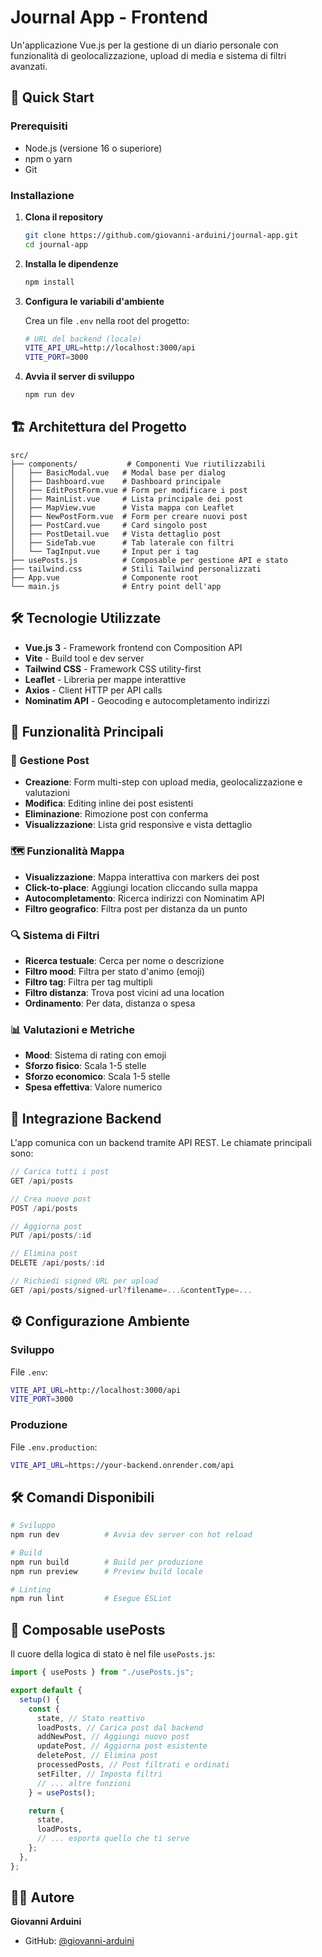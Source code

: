 # Journal App - Frontend

Un'applicazione Vue.js per la gestione di un diario personale con funzionalità di geolocalizzazione, upload di media e sistema di filtri avanzati.

## 🚀 Quick Start

### Prerequisiti

- Node.js (versione 16 o superiore)
- npm o yarn
- Git

### Installazione

1. **Clona il repository**

   ```bash
   git clone https://github.com/giovanni-arduini/journal-app.git
   cd journal-app
   ```

2. **Installa le dipendenze**

   ```bash
   npm install
   ```

3. **Configura le variabili d'ambiente**

   Crea un file `.env` nella root del progetto:

   ```bash
   # URL del backend (locale)
   VITE_API_URL=http://localhost:3000/api
   VITE_PORT=3000
   ```

4. **Avvia il server di sviluppo**
   ```bash
   npm run dev
   ```

## 🏗️ Architettura del Progetto

```
src/
├── components/           # Componenti Vue riutilizzabili
│   ├── BasicModal.vue   # Modal base per dialog
│   ├── Dashboard.vue    # Dashboard principale
│   ├── EditPostForm.vue # Form per modificare i post
│   ├── MainList.vue     # Lista principale dei post
│   ├── MapView.vue      # Vista mappa con Leaflet
│   ├── NewPostForm.vue  # Form per creare nuovi post
│   ├── PostCard.vue     # Card singolo post
│   ├── PostDetail.vue   # Vista dettaglio post
│   ├── SideTab.vue      # Tab laterale con filtri
│   └── TagInput.vue     # Input per i tag
├── usePosts.js          # Composable per gestione API e stato
├── tailwind.css         # Stili Tailwind personalizzati
├── App.vue              # Componente root
└── main.js              # Entry point dell'app
```

## 🛠️ Tecnologie Utilizzate

- **Vue.js 3** - Framework frontend con Composition API
- **Vite** - Build tool e dev server
- **Tailwind CSS** - Framework CSS utility-first
- **Leaflet** - Libreria per mappe interattive
- **Axios** - Client HTTP per API calls
- **Nominatim API** - Geocoding e autocompletamento indirizzi

## 📱 Funzionalità Principali

### 🎯 Gestione Post

- **Creazione**: Form multi-step con upload media, geolocalizzazione e valutazioni
- **Modifica**: Editing inline dei post esistenti
- **Eliminazione**: Rimozione post con conferma
- **Visualizzazione**: Lista grid responsive e vista dettaglio

### 🗺️ Funzionalità Mappa

- **Visualizzazione**: Mappa interattiva con markers dei post
- **Click-to-place**: Aggiungi location cliccando sulla mappa
- **Autocompletamento**: Ricerca indirizzi con Nominatim API
- **Filtro geografico**: Filtra post per distanza da un punto

### 🔍 Sistema di Filtri

- **Ricerca testuale**: Cerca per nome o descrizione
- **Filtro mood**: Filtra per stato d'animo (emoji)
- **Filtro tag**: Filtra per tag multipli
- **Filtro distanza**: Trova post vicini ad una location
- **Ordinamento**: Per data, distanza o spesa

### 📊 Valutazioni e Metriche

- **Mood**: Sistema di rating con emoji
- **Sforzo fisico**: Scala 1-5 stelle
- **Sforzo economico**: Scala 1-5 stelle
- **Spesa effettiva**: Valore numerico

## 🔌 Integrazione Backend

L'app comunica con un backend tramite API REST. Le chiamate principali sono:

```javascript
// Carica tutti i post
GET /api/posts

// Crea nuovo post
POST /api/posts

// Aggiorna post
PUT /api/posts/:id

// Elimina post
DELETE /api/posts/:id

// Richiedi signed URL per upload
GET /api/posts/signed-url?filename=...&contentType=...
```

## ⚙️ Configurazione Ambiente

### Sviluppo

File `.env`:

```bash
VITE_API_URL=http://localhost:3000/api
VITE_PORT=3000
```

### Produzione

File `.env.production`:

```bash
VITE_API_URL=https://your-backend.onrender.com/api
```

## 🛠️ Comandi Disponibili

```bash
# Sviluppo
npm run dev          # Avvia dev server con hot reload

# Build
npm run build        # Build per produzione
npm run preview      # Preview build locale

# Linting
npm run lint         # Esegue ESLint
```

## 🔧 Composable usePosts

Il cuore della logica di stato è nel file `usePosts.js`:

```javascript
import { usePosts } from "./usePosts.js";

export default {
  setup() {
    const {
      state, // Stato reattivo
      loadPosts, // Carica post dal backend
      addNewPost, // Aggiungi nuovo post
      updatePost, // Aggiorna post esistente
      deletePost, // Elimina post
      processedPosts, // Post filtrati e ordinati
      setFilter, // Imposta filtri
      // ... altre funzioni
    } = usePosts();

    return {
      state,
      loadPosts,
      // ... esporta quello che ti serve
    };
  },
};
```

## 👨‍💻 Autore

**Giovanni Arduini**

- GitHub: [@giovanni-arduini](https://github.com/giovanni-arduini)
